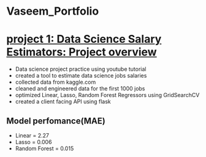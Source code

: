 # Vaseem_Portfolio

# [project 1: Data Science Salary Estimators: Project overview](https://github.com/Ne04ever/da_salary_project)
* Data science project practice using youtube tutorial
* created a tool to estimate data science jobs salaries
* collected data from kaggle.com
* cleaned and engineered data for the first 1000 jobs
* optimized Linear, Lasso, Random Forest Regressors using GridSearchCV
* created a client facing API using flask
## Model perfomance(MAE)
* Linear = 2.27
* Lasso = 0.006
* Random Forest = 0.015

